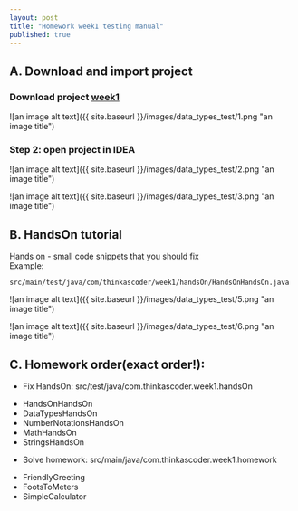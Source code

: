 ```yaml
---
layout: post
title: "Homework week1 testing manual"
published: true
---
```


## A. Download and import project

### Download project [week1](https://github.com/nikolaspapirniywork/java_beginner_course/tree/week1)

![an image alt text]({{ site.baseurl }}/images/data_types_test/1.png "an image title")

### Step 2: open project in IDEA
![an image alt text]({{ site.baseurl }}/images/data_types_test/2.png "an image title")  

![an image alt text]({{ site.baseurl }}/images/data_types_test/3.png "an image title")

## B. HandsOn tutorial
Hands on - small code snippets that you should fix  
Example:  
```
src/main/test/java/com/thinkascoder/week1/handsOn/HandsOnHandsOn.java
```  

 ![an image alt text]({{ site.baseurl }}/images/data_types_test/5.png "an image title")
 
 ![an image alt text]({{ site.baseurl }}/images/data_types_test/6.png "an image title")


## C. Homework order(exact order!):
* Fix HandsOn: src/test/java/com.thinkascoder.week1.handsOn
 - HandsOnHandsOn
 - DataTypesHandsOn
 - NumberNotationsHandsOn
 - MathHandsOn
 - StringsHandsOn
* Solve homework: src/main/java/com.thinkascoder.week1.homework
 - FriendlyGreeting
 - FootsToMeters
 - SimpleCalculator
